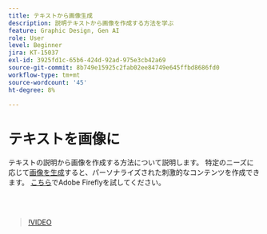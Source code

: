 ```yaml
---
title: テキストから画像生成
description: 説明テキストから画像を作成する方法を学ぶ
feature: Graphic Design, Gen AI
role: User
level: Beginner
jira: KT-15037
exl-id: 3925fd1c-65b6-424d-92ad-975e3cb42a69
source-git-commit: 8b749e15925c2fab02ee84749e645ffbd8686fd0
workflow-type: tm+mt
source-wordcount: '45'
ht-degree: 8%

---
```


# テキストを画像に

テキストの説明から画像を作成する方法について説明します。 特定のニーズに応じて[画像を生成](https://www.adobe.com/products/firefly/features/text-to-image.html)すると、パーソナライズされた刺激的なコンテンツを作成できます。 [こちら](https://firefly.adobe.com/)でAdobe Fireflyを試してください。

<br> 

>[!VIDEO](https://video.tv.adobe.com/v/3427608?quality=12&learn=on&hidetitle=true)
